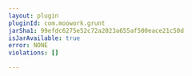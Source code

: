 ```yaml
---
layout: plugin
pluginId: com.moowork.grunt
jarSha1: 99efdc6275e52c72a2023a655af500eace21c50d
isJarAvailable: true
error: NONE
violations: []

---
```

